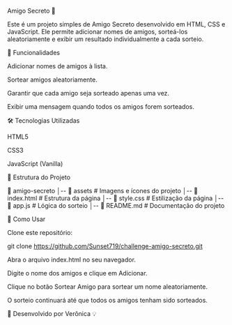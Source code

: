 Amigo Secreto 🎁

Este é um projeto simples de Amigo Secreto desenvolvido em HTML, CSS e JavaScript. Ele permite adicionar nomes de amigos, sorteá-los aleatoriamente e exibir um resultado individualmente a cada sorteio.

📌 Funcionalidades

Adicionar nomes de amigos à lista.

Sortear amigos aleatoriamente.

Garantir que cada amigo seja sorteado apenas uma vez.

Exibir uma mensagem quando todos os amigos forem sorteados.

🛠️ Tecnologias Utilizadas

HTML5

CSS3

JavaScript (Vanilla)

📂 Estrutura do Projeto

📁 amigo-secreto
│-- 📁 assets        # Imagens e ícones do projeto
│-- 📄 index.html    # Estrutura da página
│-- 📄 style.css     # Estilização da página
│-- 📄 app.js        # Lógica do sorteio
│-- 📄 README.md     # Documentação do projeto

🚀 Como Usar

Clone este repositório:

git clone https://github.com/Sunset719/challenge-amigo-secreto.git

Abra o arquivo index.html no seu navegador.

Digite o nome dos amigos e clique em Adicionar.

Clique no botão Sortear Amigo para sortear um nome aleatoriamente.

O sorteio continuará até que todos os amigos tenham sido sorteados.



📌 Desenvolvido por Verônica 💡
